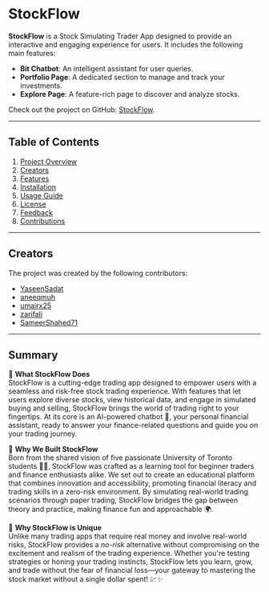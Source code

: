 # StockFlow

**StockFlow** is a Stock Simulating Trader App designed to provide an interactive and engaging experience for users. It includes the following main features:

- **Bit Chatbot**: An intelligent assistant for user queries.
- **Portfolio Page**: A dedicated section to manage and track your investments.
- **Explore Page**: A feature-rich page to discover and analyze stocks.

Check out the project on GitHub: [StockFlow](https://github.com/umairx25/StockFlow).

---

## Table of Contents

1. [Project Overview](#project-overview)
2. [Creators](#creators)
3. [Features](#features)
4. [Installation](#installation)
5. [Usage Guide](#usage-guide)
6. [License](#license)
7. [Feedback](#feedback)
8. [Contributions](#contributions)

---

## Creators

The project was created by the following contributors:

- [YaseenSadat](https://github.com/YaseenSadat)
- [aneeqmuh](https://github.com/aneeqmuh)
- [umairx25](https://github.com/umairx25)
- [zarifali](https://github.com/zarifali)
- [SameerShahed71](https://github.com/SameerShahed71)

---

## Summary

🌟 **What StockFlow Does**  
StockFlow is a cutting-edge trading app designed to empower users with a seamless and risk-free stock trading experience. With features that let users explore diverse stocks, view historical data, and engage in simulated buying and selling, StockFlow brings the world of trading right to your fingertips. At its core is an AI-powered chatbot 🤖, your personal financial assistant, ready to answer your finance-related questions and guide you on your trading journey.

🌟 **Why We Built StockFlow**  
Born from the shared vision of five passionate University of Toronto students 🧑‍💻, StockFlow was crafted as a learning tool for beginner traders and finance enthusiasts alike. We set out to create an educational platform that combines innovation and accessibility, promoting financial literacy and trading skills in a zero-risk environment. By simulating real-world trading scenarios through paper trading, StockFlow bridges the gap between theory and practice, making finance fun and approachable 🌍.

🌟 **Why StockFlow is Unique**  
Unlike many trading apps that require real money and involve real-world risks, StockFlow provides a *no-risk* alternative without compromising on the excitement and realism of the trading experience. Whether you're testing strategies or honing your trading instincts, StockFlow lets you learn, grow, and trade without the fear of financial loss—your gateway to mastering the stock market without a single dollar spent! 💹✨

